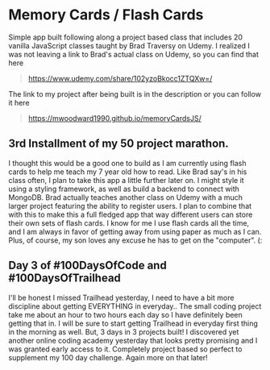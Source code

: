 # Memory Cards / Flash Cards
Simple app built following along a project based class that includes 20 vanilla JavaScript classes taught by Brad Traversy on Udemy.
I realized I was not leaving a link to Brad's actual class on Udemy, so you can find that here 

> https://www.udemy.com/share/102yzoBkocc1ZTQXw=/

The link to my project after being built is in the description or you can follow it here

> https://mwoodward1990.github.io/memoryCardsJS/

## 3rd Installment of my 50 project marathon.
I thought this would be a good one to build as I am currently using flash cards to help me teach my 7 year old how to read. Like Brad say's in his class often, I plan to take this app a little further later on. I might style it using a styling framework, as well as build a backend to connect with MongoDB. Brad actually teaches another class on Udemy with a much larger project featuring the ability to register users. I plan to combine that with this to make this a full fledged app that way different users can store their own sets of flash cards. I know for me I use flash cards all the time, and I am always in favor of getting away from using paper as much as I can. Plus, of course, my son loves any excuse he has to get on the "computer". (:

## Day 3 of #100DaysOfCode and #100DaysOfTrailhead
I'll be honest I missed Trailhead yesterday, I need to have a bit more discipline about getting EVERYTHING in everyday.. The small coding project take me about an hour to two hours each day so I have definitely been getting that in. I will be sure to start getting Trailhead in everyday first thing in the morning as well. But, 3 days in 3 projects built! I discovered yet another online coding academy yesterday that looks pretty promising and I was granted early access to it. Completely project based so perfect to supplement my 100 day challenge. Again more on that later!
